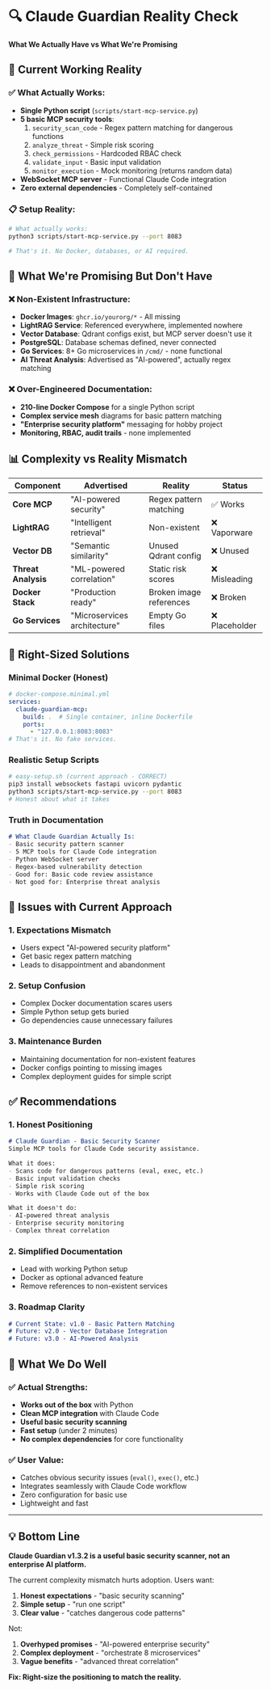 # 🔍 Claude Guardian Reality Check

**What We Actually Have vs What We're Promising**

## 🎯 **Current Working Reality**

### ✅ **What Actually Works:**
- **Single Python script** (`scripts/start-mcp-service.py`)
- **5 basic MCP security tools**:
  1. `security_scan_code` - Regex pattern matching for dangerous functions
  2. `analyze_threat` - Simple risk scoring 
  3. `check_permissions` - Hardcoded RBAC check
  4. `validate_input` - Basic input validation
  5. `monitor_execution` - Mock monitoring (returns random data)
- **WebSocket MCP server** - Functional Claude Code integration
- **Zero external dependencies** - Completely self-contained

### 📋 **Setup Reality:**
```bash
# What actually works:
python3 scripts/start-mcp-service.py --port 8083

# That's it. No Docker, databases, or AI required.
```

## 🚫 **What We're Promising But Don't Have**

### ❌ **Non-Existent Infrastructure:**
- **Docker Images**: `ghcr.io/yourorg/*` - All missing
- **LightRAG Service**: Referenced everywhere, implemented nowhere  
- **Vector Database**: Qdrant configs exist, but MCP server doesn't use it
- **PostgreSQL**: Database schemas defined, never connected
- **Go Services**: 8+ Go microservices in `/cmd/` - none functional
- **AI Threat Analysis**: Advertised as "AI-powered", actually regex matching

### ❌ **Over-Engineered Documentation:**
- **210-line Docker Compose** for a single Python script
- **Complex service mesh** diagrams for basic pattern matching
- **"Enterprise security platform"** messaging for hobby project
- **Monitoring, RBAC, audit trails** - none implemented

## 📊 **Complexity vs Reality Mismatch**

| Component | Advertised | Reality | Status |
|-----------|------------|---------|--------|
| **Core MCP** | "AI-powered security" | Regex pattern matching | ✅ Works |
| **LightRAG** | "Intelligent retrieval" | Non-existent | ❌ Vaporware |
| **Vector DB** | "Semantic similarity" | Unused Qdrant config | ❌ Unused |
| **Threat Analysis** | "ML-powered correlation" | Static risk scores | ❌ Misleading |
| **Docker Stack** | "Production ready" | Broken image references | ❌ Broken |
| **Go Services** | "Microservices architecture" | Empty Go files | ❌ Placeholder |

## 🎯 **Right-Sized Solutions**

### **Minimal Docker (Honest)**
```yaml
# docker-compose.minimal.yml
services:
  claude-guardian-mcp:
    build: .  # Single container, inline Dockerfile
    ports:
      - "127.0.0.1:8083:8083"
# That's it. No fake services.
```

### **Realistic Setup Scripts**
```bash
# easy-setup.sh (current approach - CORRECT)
pip3 install websockets fastapi uvicorn pydantic
python3 scripts/start-mcp-service.py --port 8083
# Honest about what it takes
```

### **Truth in Documentation**
```markdown
# What Claude Guardian Actually Is:
- Basic security pattern scanner
- 5 MCP tools for Claude Code integration  
- Python WebSocket server
- Regex-based vulnerability detection
- Good for: Basic code review assistance
- Not good for: Enterprise threat analysis
```

## 🚨 **Issues with Current Approach**

### **1. Expectations Mismatch**
- Users expect "AI-powered security platform"
- Get basic regex pattern matching
- Leads to disappointment and abandonment

### **2. Setup Confusion** 
- Complex Docker documentation scares users
- Simple Python setup gets buried
- Go dependencies cause unnecessary failures

### **3. Maintenance Burden**
- Maintaining documentation for non-existent features
- Docker configs pointing to missing images
- Complex deployment guides for simple script

## ✅ **Recommendations**

### **1. Honest Positioning**
```markdown
# Claude Guardian - Basic Security Scanner
Simple MCP tools for Claude Code security assistance.

What it does:
- Scans code for dangerous patterns (eval, exec, etc.)
- Basic input validation checks  
- Simple risk scoring
- Works with Claude Code out of the box

What it doesn't do:
- AI-powered threat analysis
- Enterprise security monitoring
- Complex threat correlation
```

### **2. Simplified Documentation**
- Lead with working Python setup
- Docker as optional advanced feature
- Remove references to non-existent services

### **3. Roadmap Clarity**
```markdown
# Current State: v1.0 - Basic Pattern Matching
# Future: v2.0 - Vector Database Integration  
# Future: v3.0 - AI-Powered Analysis
```

## 🎉 **What We Do Well**

### ✅ **Actual Strengths:**
- **Works out of the box** with Python
- **Clean MCP integration** with Claude Code
- **Useful basic security scanning** 
- **Fast setup** (under 2 minutes)
- **No complex dependencies** for core functionality

### ✅ **User Value:**
- Catches obvious security issues (`eval()`, `exec()`, etc.)
- Integrates seamlessly with Claude Code workflow
- Zero configuration for basic use
- Lightweight and fast

---

## 💡 **Bottom Line**

**Claude Guardian v1.3.2 is a useful basic security scanner, not an enterprise AI platform.**

The current complexity mismatch hurts adoption. Users want:
1. **Honest expectations** - "basic security scanning"  
2. **Simple setup** - "run one script"
3. **Clear value** - "catches dangerous code patterns"

Not:
1. **Overhyped promises** - "AI-powered enterprise security"
2. **Complex deployment** - "orchestrate 8 microservices"  
3. **Vague benefits** - "advanced threat correlation"

**Fix: Right-size the positioning to match the reality.**